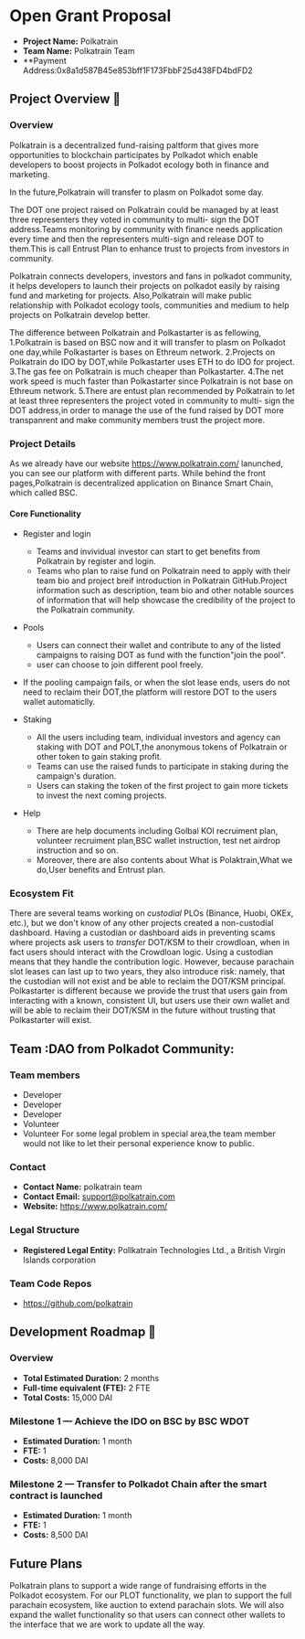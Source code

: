 # Open Grant Proposal

- **Project Name:** Polkatrain
- **Team Name:** Polkatrain Team
- **Payment Address:0x8a1d587B45e853bff1F173FbbF25d438FD4bdFD2

## Project Overview :page_facing_up:

### Overview

Polkatrain is a decentralized fund-raising paltform that gives more opportunities to blockchain participates by Polkadot which enable developers to boost projects in Polkadot ecology both in finance and marketing.

In the future,Polkatrain will transfer to plasm on Polkadot some day.

The DOT one project raised on Polkatrain could be managed by at least three representers they voted in community to multi- sign the DOT address.Teams monitoring by community with finance needs application every time and then the representers multi-sign and release DOT to them.This is call Entrust Plan to enhance trust to projects from investors in community.


Polkatrain connects developers, investors and fans in polkadot community, it helps developers to launch their projects on polkadot easily by raising fund and marketing for projects. Also,Polkatrain will make public relationship with Polkadot ecology tools, communities and medium to help projects on Polkatrain develop better.

The difference between Polkatrain and Polkastarter is as fellowing,
1.Polkatrain is based on BSC now and it will transfer to plasm on Polkadot one day,while Polkastarter is bases on Ethreum network.
2.Projects on Polkatrain do IDO by DOT,while Polkastarter uses ETH to do IDO for project.
3.The gas fee on Polkatrain is much cheaper than Polkastarter.
4.The net work speed is much faster than Polkastarter since Polkatrain is not base on Ethreum network.
5.There are entust plan recommended by Polkatrain to  let at least three representers the project voted in community to multi- sign the DOT address,in order to manage the use of the fund raised by DOT more transpanrent and make community members trust the project more.

### Project Details

As we already have our website https://www.polkatrain.com/ lanunched, you can see our platform with different parts. While behind the front pages,Polkatrain is decentralized application on Binance Smart Chain, which called BSC.



#### Core Functionality

- Register and login
  - Teams and invividual investor can start to get benefits from Polkatrain by register and login.
  - Teams who plan to raise fund on Polkatrain need to apply with their team bio and project breif introduction in Polkatrain GitHub.Project information such as description, team bio and other notable sources of information that will help showcase the credibility of the project to the Polkatrain community.
- Pools
  - Users can connect their wallet and contribute to any of the listed campaigns to raising DOT as fund with the function"join the pool".
  - user can choose to join different pool freely.
- If the pooling campaign fails, or when the slot lease ends, users do not need to reclaim their DOT,the platform will restore DOT to the users wallet automaticlly.

- Staking
  - All the users including team, individual investors and agency can staking with DOT and POLT,the anonymous tokens of Polkatrain or other token to gain staking profit.
  - Teams can use the raised funds to participate in staking during the campaign's duration.
  - Users can staking  the token of the first project to gain more tickets to invest the next coming projects.
- Help
  - There are help documents including Golbal KOl recruiment plan, volunteer recruiment plan,BSC wallet instruction, test net airdrop instruction and so on.
  -  Moreover, there are also contents about What is Polaktrain,What we do,User benefits and Entrust plan.

### Ecosystem Fit

There are several teams working on _custodial_ PLOs (Binance, Huobi, OKEx, etc.), but we don't know
of any other projects created a non-custodial dashboard. Having a custodian or dashboard aids in
preventing scams where projects ask users to _transfer_ DOT/KSM to their crowdloan, when in fact
users should interact with the Crowdloan logic. Using a custodian means that they handle the
contribution logic. However, because parachain slot leases can last up to two years, they also
introduce risk: namely, that the custodian will not exist and be able to reclaim the DOT/KSM
principal. Polkastarter is different because we provide the trust that users gain from interacting
with a known, consistent UI, but users use their own wallet and will be able to reclaim their
DOT/KSM in the future without trusting that Polkastarter will exist.

## Team :DAO from Polkadot Community:

### Team members

- Developer
- Developer
- Developer
- Volunteer
- Volunteer
 For some legal problem in special area,the team member would not like to let their personal experience know to public.

### Contact

- **Contact Name:** polkatrain team
- **Contact Email:** support@polkatrain.com
- **Website:** https://www.polkatrain.com/

### Legal Structure

- **Registered Legal Entity:** Pollkatrain Technologies Ltd., a British Virgin Islands corporation



### Team Code Repos

- https://github.com/polkatrain




## Development Roadmap :nut_and_bolt:

### Overview

- **Total Estimated Duration:** 2 months
- **Full-time equivalent (FTE):** 2 FTE
- **Total Costs:** 15,000 DAI

### Milestone 1 — Achieve the IDO on  BSC by BSC WDOT
- **Estimated Duration:** 1 month
- **FTE:** 1
- **Costs:** 8,000 DAI


### Milestone 2 — Transfer to Polkadot Chain after the smart contract is launched

- **Estimated Duration:** 1 month
- **FTE:** 1
- **Costs:** 8,500 DAI

## Future Plans

Polkatrain plans to support a wide range of fundraising efforts in the Polkadot ecosystem. For our
PLOT functionality, we plan to support the full parachain ecosystem, like auction to extend parachain slots. We will also expand the wallet
functionality so that users can connect other wallets to the
interface that we are work to update all the way.


